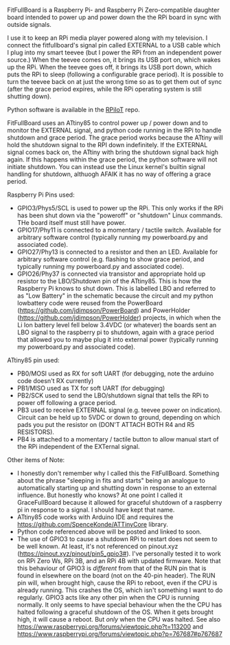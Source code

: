 FitFullBoard is a Raspberry Pi- and Raspberry Pi Zero-compatible daughter board intended to power up and power down the the RPi board in sync with outside signals. 

I use it to keep an RPi media player powered along with my television. I connect the fitfullboard's signal pin called EXTERNAL to a USB cable which I plug into my smart teevee (but I power the RPi from an independent power source.) When the teevee comes on, it brings its USB port on, which wakes up the RPi. When the teevee goes off, it brings its USB port down, which puts the RPi to sleep (following a configurable grace period).  It is possible to turn the teevee back on at just the wrong time so as to get them out of sync (after the grace period expires, while the RPi operating system is still shutting down). 

Python software is available in the [RPiIoT](https://github.com/jdimpson/RPiIoT) repo.

FitFullBoard uses an ATtiny85 to control power up / power down and to monitor the EXTERNAL signal, and python code running in the RPi to handle shutdown and grace period. The grace period works because the ATtiny will hold the shutdown signal to the RPI down indefinitely. If the EXTERNAL signal comes back on, the ATtiny with bring the shutdown signal back high again. If this happens within the grace period, the python software will not initiate shutdown. You can instead use the Linux kernel's builtin signal handling for shutdown, althuogh AFAIK it has no way of offering a grace period.

Raspberry Pi Pins used:
- GPIO3/Phys5/SCL is used to power up the RPi. This only works if the RPi has been shut down via the "poweroff" or "shutdown" Linux commands. THe board itself must still have power.
- GPIO17/Phy11 is connected to a momentary / tactile switch. Available for arbitrary software control (typically running my powerboard.py and associated code).
- GPIO27/Phy13 is connected to a resistor and then an LED. Available for arbitrary software control (e.g. flashing to show grace period, and typically running my powerboard.py and associated code).
- GPIO26/Phy37 is connected via transistor and appropriate hold up resistor to the LBO/Shutdown pin of the ATtiny85. This is how the Raspberry Pi knows to shut down. This is labelled LBO and referred to as "Low Battery" in the schematic because the circuit and my python lowbattery code were reused from the PowerBoard (https://github.com/jdimpson/PowerBoard) and PowerHolder (https://github.com/jdimpson/PowerHolder) projects, in which when the Li Ion battery level fell below 3.4VDC (or whatever) the boards sent an LBO signal to the raspberry pi to shutdown, again with a grace period that allowed you to maybe plug it into external power (typically running my powerboard.py and associated code).

ATtiny85 pin used:
- PB0/MOSI used as RX for soft UART (for debugging, note the arduino code doesn't RX currently)
- PB1/MISO used as TX for soft UART (for debugging)
- PB2/SCK used to send the LBO/shutdown signal that tells the RPi to power off following a grace period.
- PB3 used to receive EXTERNAL signal (e.g. teevee power on indication). Circuit can be held up to 5VDC or down to ground, depending on which pads you put the resistor on (DON'T ATTACH BOTH R4 and R5 RESISTORS).
- PB4 is attached to a momentary / tactile button to allow manual start of the RPi independent of the EXTernal signal.

Other items of Note:
- I honestly don't remember why I called this the FitFullBoard. Something about the phrase "sleeping in fits and starts" being an analogue to automatically starting up and shutting down in response to an external influence. But honestly who knows? At one point I called it GraceFullBoard because it allowed for graceful shutdown of a raspberry pi in response to a signal. I should have kept that name.
- ATtiny85 code works with Arduino IDE and requires the https://github.com/SpenceKonde/ATTinyCore library.
- Python code referenced above will be posted and linked to soon.
- The use of GPIO3 to cause a shutdown RPi to restart does not seem to be well known. At least, it's not referenced on pinout.xyz (https://pinout.xyz/pinout/pin5_gpio3#). I've personally tested it to work on RPi Zero Ws, RPi 3B, and an RPi 4B with updated firmware. Note that this behaviour of GPIO3 is *different* from that of the RUN pin that is found in elsewhere on the board (not on the 40-pin header). The RUN pin will, when brought high, cause the RPi to reboot, even if the CPU is already running. This crashes the OS, which isn't something I want to do regularly. GPIO3 acts like any other pin when the CPU is running normally. It only seems to have special behaviour when the the CPU has halted following a graceful shutdown of the OS. When it gets brought high, it will cause a reboot. But *only* when the CPU was halted. See also https://www.raspberrypi.org/forums/viewtopic.php?t=113200 and https://www.raspberrypi.org/forums/viewtopic.php?p=767687#p767687
